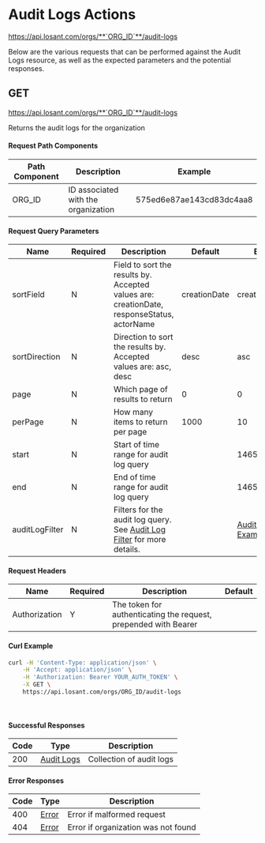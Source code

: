 # Audit Logs Actions

https://api.losant.com/orgs/**`ORG_ID`**/audit-logs

Below are the various requests that can be performed against the
Audit Logs resource, as well as the expected
parameters and the potential responses.

## GET

https://api.losant.com/orgs/**`ORG_ID`**/audit-logs

Returns the audit logs for the organization

#### Request Path Components

| Path Component | Description | Example |
| -------------- | ----------- | ------- |
| ORG_ID | ID associated with the organization | 575ed6e87ae143cd83dc4aa8 |

#### Request Query Parameters

| Name | Required | Description | Default | Example |
| ---- | -------- | ----------- | ------- | ------- |
| sortField | N | Field to sort the results by. Accepted values are: creationDate, responseStatus, actorName | creationDate | creationDate |
| sortDirection | N | Direction to sort the results by. Accepted values are: asc, desc | desc | asc |
| page | N | Which page of results to return | 0 | 0 |
| perPage | N | How many items to return per page | 1000 | 10 |
| start | N | Start of time range for audit log query |  | 1465790400000 |
| end | N | End of time range for audit log query |  | 1465790400000 |
| auditLogFilter | N | Filters for the audit log query. See [Audit Log Filter](schemas.md#audit-log-filter) for more details. |  | [Audit Log Filter Example](schemas.md#audit-log-filter-example) |

#### Request Headers

| Name | Required | Description | Default |
| ---- | -------- | ----------- | ------- |
| Authorization | Y | The token for authenticating the request, prepended with Bearer | |

#### Curl Example

```bash
curl -H 'Content-Type: application/json' \
    -H 'Accept: application/json' \
    -H 'Authorization: Bearer YOUR_AUTH_TOKEN' \
    -X GET \
    https://api.losant.com/orgs/ORG_ID/audit-logs
```
<br/>

#### Successful Responses

| Code | Type | Description |
| ---- | ---- | ----------- |
| 200 | [Audit Logs](schemas.md#audit-logs) | Collection of audit logs |

#### Error Responses

| Code | Type | Description |
| ---- | ---- | ----------- |
| 400 | [Error](schemas.md#error) | Error if malformed request |
| 404 | [Error](schemas.md#error) | Error if organization was not found |

<br/>

